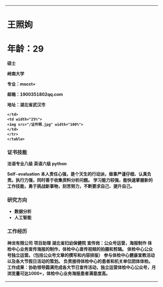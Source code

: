 
<table border="0">
  <tr>
    <td width="75%">
      <h1>王照姁</h1>
      <h1>年龄：29</h1>
      <p><b>硕士</b></p >
      <p><b>岭南大学</b></p >
      <p><b>专业：mscct+
      <p><b>邮箱：1900351802qq.com</b></p >
      <p><b>地址：湖北省武汉市
      

    </td>
    <td width="25%">
    <img src="/证件照.jpg" width="100%">  
    </td>
    </tr>
    </table>

### 证书技能
法语专业八级
英语六级
python

Self-evaluation
本人责任心强，是个天生的行动派，做事严谨仔细、认真负责。执行力强，同时善于收集资料分析问题。
学习能力较强，能快速掌握新的工作技能，勇于挑战新事物，刻苦努力，不断要求自己、提升自己。

### 研究方向
- 数据分析
- 人工智能


### 工作经历
神龙有限公司 项目助理
湖北省妇幼保健院 宣传岗：公众号运营，海报制作
体检中心业务宣传海报的制作，体检中心宣传视频的拍摄和剪辑。
体检中心公众号独立运营。（包括公众号文章的撰写和内容排版）
参与体检中心健康宣教活动以及各大节假日活动的策划。
负责接待体检中心的患者和机关单位团体体检。
工作成果：协助领导圆满完成各大节日宣传活动，独立运营体检中心公众号，月浏览量可达1000+，体检中心业务海报患者满意度高。

